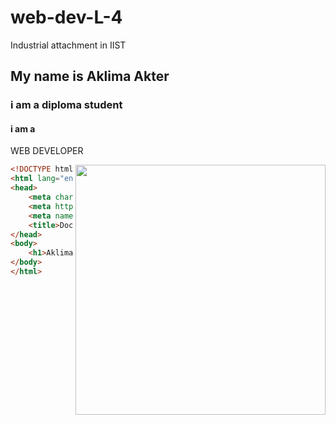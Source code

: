 # web-dev-L-4
Industrial attachment in IIST
## My name is Aklima Akter
### i am a diploma student
#### i am a

WEB DEVELOPER

<img src="https://imengine.public.prod.jam.navigacloud.com/?uuid=a3dc87de-4ed6-5494-b1b8-b5c54fdbba74&function=cover&type=preview&source=false&width=720&height=480"
align="right"
width="400">
~~~ html
<!DOCTYPE html>
<html lang="en">
<head>
    <meta charset="UTF-8">
    <meta http-equiv="X-UA-Compatible" content="IE=edge">
    <meta name="viewport" content="width=device-width, initial-scale=1.0">
    <title>Document</title>
</head>
<body>
    <h1>Aklima Akter</h1>
</body>
</html>
~~~
